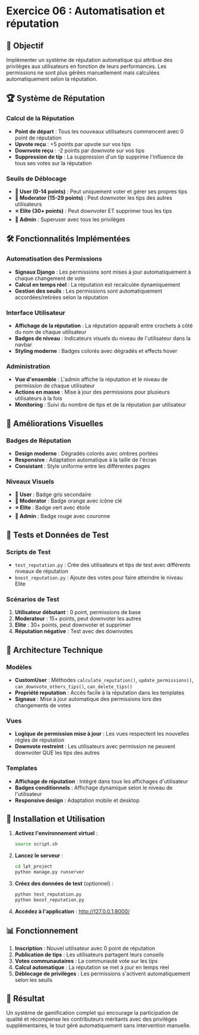 # Exercice 06 : Automatisation et réputation

## 🎯 Objectif
Implémenter un système de réputation automatique qui attribue des privilèges aux utilisateurs en fonction de leurs performances. Les permissions ne sont plus gérées manuellement mais calculées automatiquement selon la réputation.

## 🏆 Système de Réputation

### Calcul de la Réputation
- **Point de départ** : Tous les nouveaux utilisateurs commencent avec 0 point de réputation
- **Upvote reçu** : +5 points par upvote sur vos tips
- **Downvote reçu** : -2 points par downvote sur vos tips
- **Suppression de tip** : La suppression d'un tip supprime l'influence de tous ses votes sur la réputation

### Seuils de Déblocage
- **👤 User (0-14 points)** : Peut uniquement voter et gérer ses propres tips
- **🔑 Moderator (15-29 points)** : Peut downvoter les tips des autres utilisateurs
- **⭐ Elite (30+ points)** : Peut downvoter ET supprimer tous les tips
- **👑 Admin** : Superuser avec tous les privilèges

## 🛠️ Fonctionnalités Implémentées

### Automatisation des Permissions
- **Signaux Django** : Les permissions sont mises à jour automatiquement à chaque changement de vote
- **Calcul en temps réel** : La réputation est recalculée dynamiquement
- **Gestion des seuils** : Les permissions sont automatiquement accordées/retirées selon la réputation

### Interface Utilisateur
- **Affichage de la réputation** : La réputation apparaît entre crochets à côté du nom de chaque utilisateur
- **Badges de niveau** : Indicateurs visuels du niveau de l'utilisateur dans la navbar
- **Styling moderne** : Badges colorés avec dégradés et effects hover

### Administration
- **Vue d'ensemble** : L'admin affiche la réputation et le niveau de permission de chaque utilisateur
- **Actions en masse** : Mise à jour des permissions pour plusieurs utilisateurs à la fois
- **Monitoring** : Suivi du nombre de tips et de la réputation par utilisateur

## 🎨 Améliorations Visuelles

### Badges de Réputation
- **Design moderne** : Dégradés colorés avec ombres portées
- **Responsive** : Adaptation automatique à la taille de l'écran
- **Consistant** : Style uniforme entre les différentes pages

### Niveaux Visuels
- **👤 User** : Badge gris secondaire
- **🔑 Moderator** : Badge orange avec icône clé
- **⭐ Elite** : Badge vert avec étoile
- **👑 Admin** : Badge rouge avec couronne

## 🧪 Tests et Données de Test

### Scripts de Test
- `test_reputation.py` : Crée des utilisateurs et tips de test avec différents niveaux de réputation
- `boost_reputation.py` : Ajoute des votes pour faire atteindre le niveau Elite

### Scénarios de Test
1. **Utilisateur débutant** : 0 point, permissions de base
2. **Moderateur** : 15+ points, peut downvoter les autres
3. **Elite** : 30+ points, peut downvoter et supprimer
4. **Réputation négative** : Test avec des downvotes

## 🔧 Architecture Technique

### Modèles
- **CustomUser** : Méthodes `calculate_reputation()`, `update_permissions()`, `can_downvote_others_tips()`, `can_delete_tips()`
- **Propriété reputation** : Accès facile à la réputation dans les templates
- **Signaux** : Mise à jour automatique des permissions lors des changements de votes

### Vues
- **Logique de permission mise à jour** : Les vues respectent les nouvelles règles de réputation
- **Downvote restreint** : Les utilisateurs avec permission ne peuvent downvoter QUE les tips des autres

### Templates
- **Affichage de réputation** : Intégré dans tous les affichages d'utilisateur
- **Badges conditionnels** : Affichage dynamique selon le niveau de l'utilisateur
- **Responsive design** : Adaptation mobile et desktop

## 🚀 Installation et Utilisation

1. **Activez l'environnement virtuel** :
   ```bash
   source script.sh
   ```

2. **Lancez le serveur** :
   ```bash
   cd lpt_project
   python manage.py runserver
   ```

3. **Créez des données de test** (optionnel) :
   ```bash
   python test_reputation.py
   python boost_reputation.py
   ```

4. **Accédez à l'application** : http://127.0.0.1:8000/

## 📊 Fonctionnement

1. **Inscription** : Nouvel utilisateur avec 0 point de réputation
2. **Publication de tips** : Les utilisateurs partagent leurs conseils
3. **Votes communautaires** : La communauté vote sur les tips
4. **Calcul automatique** : La réputation se met à jour en temps réel
5. **Déblocage de privilèges** : Les permissions s'activent automatiquement selon les seuils

## 🏅 Résultat

Un système de gamification complet qui encourage la participation de qualité et récompense les contributeurs méritants avec des privilèges supplémentaires, le tout géré automatiquement sans intervention manuelle.
